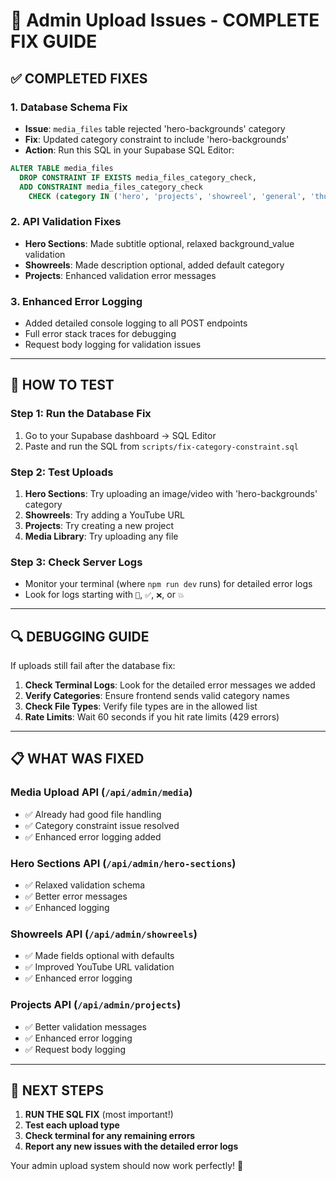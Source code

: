 # 🔧 Admin Upload Issues - COMPLETE FIX GUIDE

## ✅ COMPLETED FIXES

### 1. **Database Schema Fix**
- **Issue**: `media_files` table rejected 'hero-backgrounds' category
- **Fix**: Updated category constraint to include 'hero-backgrounds'
- **Action**: Run this SQL in your Supabase SQL Editor:

```sql
ALTER TABLE media_files
  DROP CONSTRAINT IF EXISTS media_files_category_check,
  ADD CONSTRAINT media_files_category_check
    CHECK (category IN ('hero', 'projects', 'showreel', 'general', 'thumbnails', 'avatars', 'hero-backgrounds'));
```

### 2. **API Validation Fixes**
- **Hero Sections**: Made subtitle optional, relaxed background_value validation
- **Showreels**: Made description optional, added default category
- **Projects**: Enhanced validation error messages

### 3. **Enhanced Error Logging**
- Added detailed console logging to all POST endpoints
- Full error stack traces for debugging
- Request body logging for validation issues

---

## 🚀 HOW TO TEST

### Step 1: Run the Database Fix
1. Go to your Supabase dashboard → SQL Editor
2. Paste and run the SQL from `scripts/fix-category-constraint.sql`

### Step 2: Test Uploads
1. **Hero Sections**: Try uploading an image/video with 'hero-backgrounds' category
2. **Showreels**: Try adding a YouTube URL
3. **Projects**: Try creating a new project
4. **Media Library**: Try uploading any file

### Step 3: Check Server Logs
- Monitor your terminal (where `npm run dev` runs) for detailed error logs
- Look for logs starting with `📝`, `✅`, `❌`, or `💥`

---

## 🔍 DEBUGGING GUIDE

If uploads still fail after the database fix:

1. **Check Terminal Logs**: Look for the detailed error messages we added
2. **Verify Categories**: Ensure frontend sends valid category names
3. **Check File Types**: Verify file types are in the allowed list
4. **Rate Limits**: Wait 60 seconds if you hit rate limits (429 errors)

---

## 📋 WHAT WAS FIXED

### Media Upload API (`/api/admin/media`)
- ✅ Already had good file handling
- ✅ Category constraint issue resolved
- ✅ Enhanced error logging added

### Hero Sections API (`/api/admin/hero-sections`)
- ✅ Relaxed validation schema
- ✅ Better error messages
- ✅ Enhanced logging

### Showreels API (`/api/admin/showreels`)
- ✅ Made fields optional with defaults
- ✅ Improved YouTube URL validation
- ✅ Enhanced error logging

### Projects API (`/api/admin/projects`)
- ✅ Better validation messages  
- ✅ Enhanced error logging
- ✅ Request body logging

---

## 🎯 NEXT STEPS

1. **RUN THE SQL FIX** (most important!)
2. **Test each upload type**
3. **Check terminal for any remaining errors**
4. **Report any new issues with the detailed error logs**

Your admin upload system should now work perfectly! 🎉